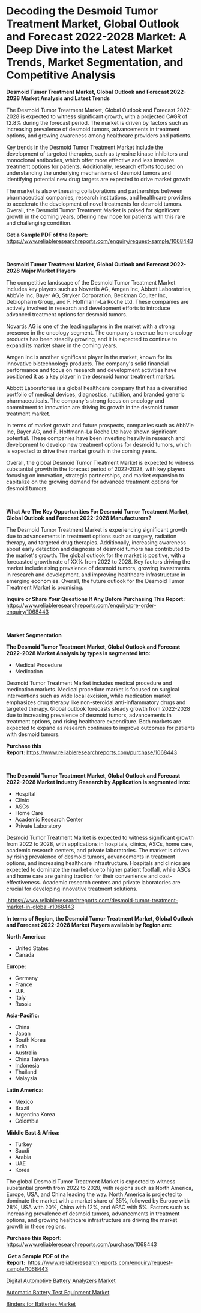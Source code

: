 <p><h1>Decoding the Desmoid Tumor Treatment Market, Global Outlook and Forecast 2022-2028 Market: A Deep Dive into the Latest Market Trends, Market Segmentation, and Competitive Analysis</h1></p><p><strong>Desmoid Tumor Treatment Market, Global Outlook and Forecast 2022-2028 Market Analysis and Latest Trends</strong></p>
<p><p>The Desmoid Tumor Treatment Market, Global Outlook and Forecast 2022-2028 is expected to witness significant growth, with a projected CAGR of 12.8% during the forecast period. The market is driven by factors such as increasing prevalence of desmoid tumors, advancements in treatment options, and growing awareness among healthcare providers and patients.</p><p>Key trends in the Desmoid Tumor Treatment Market include the development of targeted therapies, such as tyrosine kinase inhibitors and monoclonal antibodies, which offer more effective and less invasive treatment options for patients. Additionally, research efforts focused on understanding the underlying mechanisms of desmoid tumors and identifying potential new drug targets are expected to drive market growth.</p><p>The market is also witnessing collaborations and partnerships between pharmaceutical companies, research institutions, and healthcare providers to accelerate the development of novel treatments for desmoid tumors. Overall, the Desmoid Tumor Treatment Market is poised for significant growth in the coming years, offering new hope for patients with this rare and challenging condition.</p></p>
<p><strong>Get a Sample PDF of the Report:&nbsp;</strong> <a href="https://www.reliableresearchreports.com/enquiry/request-sample/1068443">https://www.reliableresearchreports.com/enquiry/request-sample/1068443</a></p>
<p>&nbsp;</p>
<p><strong>Desmoid Tumor Treatment Market, Global Outlook and Forecast 2022-2028 Major Market Players</strong></p>
<p><p>The competitive landscape of the Desmoid Tumor Treatment Market includes key players such as Novartis AG, Amgen Inc, Abbott Laboratories, AbbVie Inc, Bayer AG, Stryker Corporation, Beckman Coulter Inc, Debiopharm Group, and F. Hoffmann-La Roche Ltd. These companies are actively involved in research and development efforts to introduce advanced treatment options for desmoid tumors.</p><p>Novartis AG is one of the leading players in the market with a strong presence in the oncology segment. The company's revenue from oncology products has been steadily growing, and it is expected to continue to expand its market share in the coming years.</p><p>Amgen Inc is another significant player in the market, known for its innovative biotechnology products. The company's solid financial performance and focus on research and development activities have positioned it as a key player in the desmoid tumor treatment market.</p><p>Abbott Laboratories is a global healthcare company that has a diversified portfolio of medical devices, diagnostics, nutrition, and branded generic pharmaceuticals. The company's strong focus on oncology and commitment to innovation are driving its growth in the desmoid tumor treatment market.</p><p>In terms of market growth and future prospects, companies such as AbbVie Inc, Bayer AG, and F. Hoffmann-La Roche Ltd have shown significant potential. These companies have been investing heavily in research and development to develop new treatment options for desmoid tumors, which is expected to drive their market growth in the coming years.</p><p>Overall, the global Desmoid Tumor Treatment Market is expected to witness substantial growth in the forecast period of 2022-2028, with key players focusing on innovation, strategic partnerships, and market expansion to capitalize on the growing demand for advanced treatment options for desmoid tumors.</p></p>
<p>&nbsp;</p>
<p><strong>What Are The Key Opportunities For Desmoid Tumor Treatment Market, Global Outlook and Forecast 2022-2028 Manufacturers?</strong></p>
<p><p>The Desmoid Tumor Treatment Market is experiencing significant growth due to advancements in treatment options such as surgery, radiation therapy, and targeted drug therapies. Additionally, increasing awareness about early detection and diagnosis of desmoid tumors has contributed to the market's growth. The global outlook for the market is positive, with a forecasted growth rate of XX% from 2022 to 2028. Key factors driving the market include rising prevalence of desmoid tumors, growing investments in research and development, and improving healthcare infrastructure in emerging economies. Overall, the future outlook for the Desmoid Tumor Treatment Market is promising.</p></p>
<p><strong>Inquire or Share Your Questions If Any Before Purchasing This Report:</strong> <a href="https://www.reliableresearchreports.com/enquiry/pre-order-enquiry/1068443">https://www.reliableresearchreports.com/enquiry/pre-order-enquiry/1068443</a></p>
<p>&nbsp;</p>
<p><strong>Market Segmentation</strong></p>
<p><strong>The Desmoid Tumor Treatment Market, Global Outlook and Forecast 2022-2028 Market Analysis by types is segmented into:</strong></p>
<p><ul><li>Medical Procedure</li><li>Medication</li></ul></p>
<p><p>Desmoid Tumor Treatment Market includes medical procedure and medication markets. Medical procedure market is focused on surgical interventions such as wide local excision, while medication market emphasizes drug therapy like non-steroidal anti-inflammatory drugs and targeted therapy. Global outlook forecasts steady growth from 2022-2028 due to increasing prevalence of desmoid tumors, advancements in treatment options, and rising healthcare expenditure. Both markets are expected to expand as research continues to improve outcomes for patients with desmoid tumors.</p></p>
<p><strong>Purchase this Report:&nbsp;</strong><a href="https://www.reliableresearchreports.com/purchase/1068443">https://www.reliableresearchreports.com/purchase/1068443</a></p>
<p>&nbsp;</p>
<p><strong>The Desmoid Tumor Treatment Market, Global Outlook and Forecast 2022-2028 Market Industry Research by Application is segmented into:</strong></p>
<p><ul><li>Hospital</li><li>Clinic</li><li>ASCs</li><li>Home Care</li><li>Academic Research Center</li><li>Private Laboratory</li></ul></p>
<p><p>Desmoid Tumor Treatment Market is expected to witness significant growth from 2022 to 2028, with applications in hospitals, clinics, ASCs, home care, academic research centers, and private laboratories. The market is driven by rising prevalence of desmoid tumors, advancements in treatment options, and increasing healthcare infrastructure. Hospitals and clinics are expected to dominate the market due to higher patient footfall, while ASCs and home care are gaining traction for their convenience and cost-effectiveness. Academic research centers and private laboratories are crucial for developing innovative treatment solutions.</p></p>
<p><a href="https://www.reliableresearchreports.com/desmoid-tumor-treatment-market-in-global-r1068443">&nbsp;https://www.reliableresearchreports.com/desmoid-tumor-treatment-market-in-global-r1068443</a></p>
<p><strong>In terms of Region, the Desmoid Tumor Treatment Market, Global Outlook and Forecast 2022-2028 Market Players available by Region are:</strong></p>
<p>
    <p> <strong> North America: </strong>
        <ul>
            <li>United States</li>
            <li>Canada</li>
        </ul>
        </p> 
    <p> <strong> Europe: </strong>
        <ul>
            <li>Germany</li>
            <li>France</li>
            <li>U.K.</li>
            <li>Italy</li>
            <li>Russia</li>
        </ul>
        </p> 
    <p> <strong> Asia-Pacific: </strong>
        <ul>
            <li>China</li>
            <li>Japan</li>
            <li>South Korea</li>
            <li>India</li>
            <li>Australia</li>
            <li>China Taiwan</li>
            <li>Indonesia</li>
            <li>Thailand</li>
            <li>Malaysia</li>
        </ul>
        </p> 
    <p> <strong> Latin America: </strong>
        <ul>
            <li>Mexico</li>
            <li>Brazil</li>
            <li>Argentina Korea</li>
            <li>Colombia</li>
        </ul>
        </p> 
    <p> <strong> Middle East & Africa: </strong>
        <ul>
            <li>Turkey</li>
            <li>Saudi</li>
            <li>Arabia</li>
            <li>UAE</li>
            <li>Korea</li>
        </ul>
    </p>
    </p>
<p><p>The global Desmoid Tumor Treatment Market is expected to witness substantial growth from 2022 to 2028, with regions such as North America, Europe, USA, and China leading the way. North America is projected to dominate the market with a market share of 35%, followed by Europe with 28%, USA with 20%, China with 12%, and APAC with 5%. Factors such as increasing prevalence of desmoid tumors, advancements in treatment options, and growing healthcare infrastructure are driving the market growth in these regions.</p></p>
<p><strong>Purchase this Report: </strong><a href="https://www.reliableresearchreports.com/purchase/1068443">https://www.reliableresearchreports.com/purchase/1068443</a></p>
<p>&nbsp;<strong>Get a Sample PDF of the Report:&nbsp;&nbsp;</strong><a href="https://www.reliableresearchreports.com/enquiry/request-sample/1068443">https://www.reliableresearchreports.com/enquiry/request-sample/1068443</a></p>
<p><strong></strong></p>
<p><p><a href="https://github.com/alanPerkins1921/Market-Research-Report-List-1/blob/main/digital-automotive-battery-analyzers-market.md">Digital Automotive Battery Analyzers Market</a></p><p><a href="https://github.com/mandarincruisesvn/Market-Research-Report-List-1/blob/main/automatic-battery-test-equipment-market.md">Automatic Battery Test Equipment Market</a></p><p><a href="https://github.com/RichRobinson5/Market-Research-Report-List-6/blob/main/binders-for-batteries-market.md">Binders for Batteries Market</a></p></p>